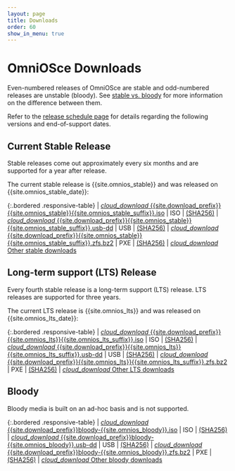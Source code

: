 ```yaml
---
layout: page
title: Downloads
order: 60
show_in_menu: true
---
```


# OmniOSce Downloads

Even-numbered releases of OmniOSce are stable and odd-numbered releases are
unstable (bloody). See [stable vs. bloody](/info/stablevsbloody.html) for
more information on the difference between them.

Refer to the [release schedule page](/schedule.html) for details regarding
the following versions and end-of-support dates.

## Current Stable Release

Stable releases come out approximately every six months and are supported for
a year after release.

The current stable release is {{site.omnios_stable}} and was released on
{{site.omnios_stable_date}}:

{:.bordered .responsive-table}
| <a href="{{site.download_path}}/stable/{{site.download_prefix}}{{site.omnios_stable}}{{site.omnios_stable_suffix}}.iso"><i class="flow-text material-icons">cloud_download</i> {{site.download_prefix}}{{site.omnios_stable}}{{site.omnios_stable_suffix}}.iso</a> | ISO | <a href="{{site.download_path}}/stable/{{site.download_prefix}}{{site.omnios_stable}}{{site.omnios_stable_suffix}}.iso.sha256" class="orange-text">(SHA256)</a>
| <a href="{{site.download_path}}/stable/{{site.download_prefix}}{{site.omnios_stable}}{{site.omnios_stable_suffix}}.usb-dd"><i class="flow-text material-icons">cloud_download</i> {{site.download_prefix}}{{site.omnios_stable}}{{site.omnios_stable_suffix}}.usb-dd</a> | USB | <a href="{{site.download_path}}/stable/{{site.download_prefix}}{{site.omnios_stable}}{{site.omnios_stable_suffix}}.usb-dd.sha256" class="orange-text">(SHA256)</a>
| <a href="{{site.download_path}}/stable/{{site.download_prefix}}{{site.omnios_stable}}{{site.omnios_stable_suffix}}.zfs.bz2"><i class="flow-text material-icons">cloud_download</i> {{site.download_prefix}}{{site.omnios_stable}}{{site.omnios_stable_suffix}}.zfs.bz2</a> | PXE | <a href="{{site.download_path}}/stable/{{site.download_prefix}}{{site.omnios_stable}}{{site.omnios_stable_suffix}}.zfs.bz2.sha256" class="orange-text">(SHA256)</a>
| <a target="_blank" href="{{site.download_path}}/stable/"><i class="flow-text material-icons">cloud_download</i> Other stable downloads</a>

## Long-term support (LTS) Release

Every fourth stable release is a long-term support (LTS) release. LTS
releases are supported for three years.

The current LTS release is {{site.omnios_lts}} and was released on
{{site.omnios_lts_date}}:

{:.bordered .responsive-table}
| <a href="{{site.download_path}}/lts/{{site.download_prefix}}{{site.omnios_lts}}{{site.omnios_lts_suffix}}.iso"><i class="flow-text material-icons">cloud_download</i> {{site.download_prefix}}{{site.omnios_lts}}{{site.omnios_lts_suffix}}.iso</a> | ISO | <a href="{{site.download_path}}/lts/{{site.download_prefix}}{{site.omnios_lts}}{{site.omnios_lts_suffix}}.iso.sha256" class="orange-text">(SHA256)</a>
| <a href="{{site.download_path}}/lts/{{site.download_prefix}}{{site.omnios_lts}}{{site.omnios_lts_suffix}}.usb-dd"><i class="flow-text material-icons">cloud_download</i> {{site.download_prefix}}{{site.omnios_lts}}{{site.omnios_lts_suffix}}.usb-dd</a> | USB | <a href="{{site.download_path}}/lts/{{site.download_prefix}}{{site.omnios_lts}}{{site.omnios_lts_suffix}}.usb-dd.sha256" class="orange-text">(SHA256)</a>
| <a href="{{site.download_path}}/lts/{{site.download_prefix}}{{site.omnios_lts}}{{site.omnios_lts_suffix}}.zfs.bz2"><i class="flow-text material-icons">cloud_download</i> {{site.download_prefix}}{{site.omnios_lts}}{{site.omnios_lts_suffix}}.zfs.bz2</a> | PXE | <a href="{{site.download_path}}/lts/{{site.download_prefix}}{{site.omnios_lts}}{{site.omnios_lts_suffix}}.zfs.bz2.sha256" class="orange-text">(SHA256)</a>
| <a target="_blank" href="{{site.download_path}}/lts/"><i class="flow-text material-icons">cloud_download</i> Other LTS downloads</a>

## Bloody

Bloody media is built on an ad-hoc basis and is not supported.

{:.bordered .responsive-table}
| <a href="{{site.download_path}}/bloody/{{site.download_prefix}}bloody-{{site.omnios_bloody}}.iso"><i class="flow-text material-icons">cloud_download</i> {{site.download_prefix}}bloody-{{site.omnios_bloody}}.iso</a> | ISO | <a href="{{site.download_path}}/bloody/{{site.download_prefix}}bloody-{{site.omnios_bloody}}.iso.sha256" class="orange-text">(SHA256)</a>
| <a href="{{site.download_path}}/bloody/{{site.download_prefix}}bloody-{{site.omnios_bloody}}.usb-dd"><i class="flow-text material-icons">cloud_download</i> {{site.download_prefix}}bloody-{{site.omnios_bloody}}.usb-dd</a> | USB | <a href="{{site.download_path}}/bloody/{{site.download_prefix}}bloody-{{site.omnios_bloody}}.usb-dd.sha256" class="orange-text">(SHA256)</a>
| <a href="{{site.download_path}}/bloody/{{site.download_prefix}}bloody-{{site.omnios_bloody}}.zfs.bz2"><i class="flow-text material-icons">cloud_download</i> {{site.download_prefix}}bloody-{{site.omnios_bloody}}.zfs.bz2</a> | PXE | <a href="{{site.download_path}}/bloody/{{site.download_prefix}}bloody-{{site.omnios_bloody}}.zfs.bz2.sha256" class="orange-text">(SHA256)</a>
| <a target="_blank" href="{{site.download_path}}/bloody/"><i class="flow-text material-icons">cloud_download</i> Other bloody downloads</a>

